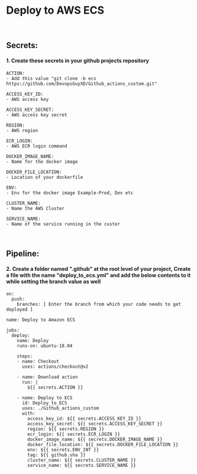 # Deploy to AWS ECS

<br>
<h2>Secrets:</h2>
<h4>1. Create these secrets in your github projects repository</h4>

    ACTION:
  	- Add this value "git clone -b ecs https://github.com/DevopsGuyXD/Github_actions_custom.git"

    ACCESS_KEY_ID:         
	- AWS access key

    ACCESS_KEY_SECRET:     
	- AWS access key secret

    REGION:                
	- AWS region

    ECR_LOGIN:             
	- AWS ECR login command

    DOCKER_IMAGE_NAME:     
	- Name for the docker image

    DOCKER_FILE_LOCATION:  
	- Location of your dockerfile

    ENV:
	- Env for the docker image Example-Prod, Dev etc

    CLUSTER_NAME:          
	- Name the AWS Cluster

    SERVICE_NAME:          
	- Name of the service running in the custer


<br>
<h2>Pipeline:</h2>
<h4>2. Create a folder named ".github" at the root level of your project, Create a file with the name "deploy_to_ecs.yml" and add the below contents to it while setting the branch value as well</h4>

    on:
      push:
        branches: [ Enter the branch from which your code needs to get deployed ]

    name: Deploy to Amazon ECS

    jobs:
      deploy:
        name: Deploy
        runs-on: ubuntu-18.04

        steps:
        - name: Checkout
          uses: actions/checkout@v2

        - name: Download action
          run: |
            ${{ secrets.ACTION }}

        - name: Deploy to ECS
          id: Deploy_to_ECS
          uses: ./Github_actions_custom
          with:
            access_key_id: ${{ secrets.ACCESS_KEY_ID }}
            access_key_secret: ${{ secrets.ACCESS_KEY_SECRET }}
            region: ${{ secrets.REGION }}
            ecr_login: ${{ secrets.ECR_LOGIN }}
            docker_image_name: ${{ secrets.DOCKER_IMAGE_NAME }}
            docker_file_location: ${{ secrets.DOCKER_FILE_LOCATION }}
            env: ${{ secrets.ENV_INT }}
            tag: ${{ github.sha }}
            cluster_name: ${{ secrets.CLUSTER_NAME }}
            service_name: ${{ secrets.SERVICE_NAME }}
